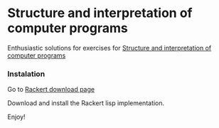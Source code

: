 # Structure and interpretation of computer programs

Enthusiastic solutions for exercises for [Structure and interpretation of computer programs](https://www.amazon.com/Structure-Interpretation-Computer-Programs-Engineering/dp/0262510871)

### Instalation

Go to [Rackert download page](https://download.racket-lang.org/)

Download and install the Rackert lisp implementation.

Enjoy!
